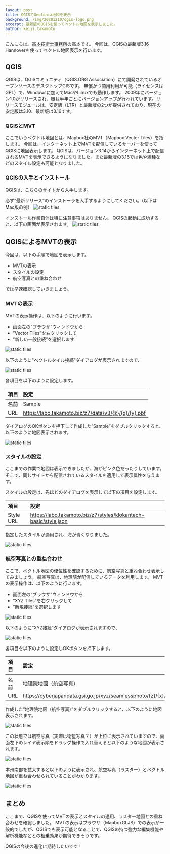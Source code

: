 ```yaml
---
layout: post
title: QGISでGeolonia地図を表示
background: /img/20201210/qgis-logo.png
excerpt: 最新版のQGISを使ってベクトル地図を表示しました。
author: keiji.takamoto
---
```


こんにちは。[高本技術士事務所](https://takamoto.biz)の高本です。
今回は、QGISの最新版3.16 Hannoverを使ってベクトル地図表示を行います。

## QGIS

QGISは、QGISコミュニティ（QGIS.ORG Association）にて開発されているオープンソースのデスクトップGISです。
無償かつ商用利用が可能（ライセンスはGPL）で、Windowsに加えてMacやLinuxでも動作します。
2009年にバージョン1.0がリリースされ、概ね半年ごとにバージョンアップが行われています。リリースモジュールは、安定版（LTR）と最新版の2つが提供されており、現在の安定版は3.10、最新版は3.16です。

### QGISとMVT

ここでいうベクトル地図とは、Mapbox社のMVT（Mapbox Vecter Tiles）を指します。
今回は、インターネット上でMVTを配信しているサーバーを使ってQGISに地図表示します。
QGISは、バージョン3.14からインターネット上で配信されるMVTを表示できるようになりました。また最新版の3.16では色や線種などのスタイル設定も可能となりました。

### QGISの入手とインストール

QGISは、[こちらのサイト](https://qgis.org/ja/site/forusers/download.html)から入手します。  

必ず”最新リリース”のインストーラを入手するようにしてください。（以下はMac版の例）
![static tiles](/img/20201210/QGIS-Download.png)

インストール作業自体は特に注意事項はありません。
QGISの起動に成功すると、以下の画面が表示されます。
![static tiles](/img/20201210/QGIS.png)

## QGISによるMVTの表示

今回は、以下の手順で地図を表示します。

- MVTの表示
- スタイルの設定
- 航空写真との重ね合わせ

では早速確認していきましょう。

### MVTの表示

MVTの表示操作は、以下のように行います。
- 画面左の”ブラウザ”ウィンドウから
- ”Vector Tiles”を右クリックして
- ”新しい一般接続”を選択します

![static tiles](/img/20201210/add-setting.png)

以下のように"ベクトルタイル接続"ダイアログが表示されますので、

![static tiles](/img/20201210/dialog-mvt.png)

各項目を以下のように設定します。  

| 項目 | 設定 |
| :---- | :-------------------------------------- |
| 名前  | Sample |
| URL  | https://labo.takamoto.biz/z7/data/v3/{z}/{x}/{y}.pbf |

ダイアログのOKボタンを押下して作成した”Sample”をダブルクリックすると、以下のように地図表示されます。

![static tiles](/img/20201210/mvt-map.png)

### スタイルの設定

ここまでの作業で地図は表示できましたが、海がピンク色だったりしています。
そこで、同じサイトから配信されているスタイルを適用して表示属性を与えます。

スタイルの設定は、先ほどのダイアログを表示して以下の項目を設定します。

| 項目 | 設定 |
| :-------- | :-------------------------------------------------------------- |
| Style URL | https://labo.takamoto.biz/z7/styles/klokantech-basic/style.json |

指定したスタイルが適用され、海が青くなりました。

![static tiles](/img/20201210/style-mvt.png)

### 航空写真との重ね合わせ

ここで、ベクトル地図の優位性を確認するために、航空写真と重ね合わせ表示してみましょう。
航空写真は、地理院が配信しているデータを利用します。
MVTの表示操作は、以下のように行います。
- 画面左の”ブラウザ”ウィンドウから
- ”XYZ Tiles”を右クリックして
- ”新規接続”を選択します

![static tiles](/img/20201210/xyz-setting.png)

以下のように”XYZ接続”ダイアログが表示されますので、

![static tiles](/img/20201210/xyz-dialog.png)

各項目を以下のように設定しOKボタンを押下します。  

| 項目 | 設定 |
| :---- | :----------------------------------------------------------------- |
| 名前  | 地理院地図（航空写真） |
| URL  | https://cyberjapandata.gsi.go.jp/xyz/seamlessphoto/{z}/{x}/{y}.jpg |

作成した”地理院地図（航空写真）”をダブルクリックすると、以下のように地図表示されます。

![static tiles](/img/20201210/aero-photo.png)

この状態では航空写真（実際は衛星写真？）が上位に表示されていますので、画面左下のレイヤ表示順をドラッグ操作で入れ替えると以下のような地図が表示されます。

![static tiles](/img/20201210/layer-change.png)

本州南部を拡大すると以下のように表示され、航空写真（ラスター）とベクトル地図が重ね合わせられていることがわかります。

![static tiles](/img/20201210/kanto-map.png)

## まとめ

ここまで、QGISを使ってMVTの表示とスタイルの適用、ラスター地図との重ね合わせを確認しました。
MVTの表示はブラウザ（MapboxGLJS）での表示が一般的でしたが、QGISでも表示可能となることで、QGISの持つ強力な編集機能や解析機能などとの相乗効果が期待できそうです。

QGISの今後の進化に期待したいです！